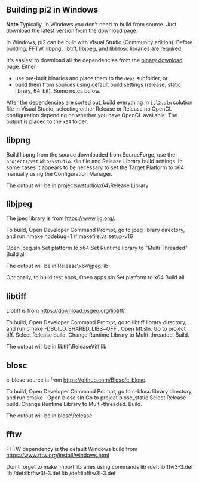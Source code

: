 Building pi2 in Windows
-----------------------

**Note**
Typically, in Windows you don't need to build from source. Just download the latest version from the [download page](https://github.com/arttumiettinen/pi2/releases).

In Windows, pi2 can be built with Visual Studio (Community edition). Before building, FFTW, libpng, libtiff, libjpeg, and libblosc libraries are required.

It's easiest to download all the dependencies from the [binary download page](https://github.com/arttumiettinen/pi2/releases).
Either
* use pre-built binaries and place them to the `deps` subfolder, or
* build them from sources using default build settings (release, static library, 64-bit). Some notes below.

After the dependencies are sorted out, build everything in `itl2.sln` solution file in Visual Studio, selecting either Release or Release no OpenCL configuration depending on whether you have OpenCL available.
The output is placed to the `x64` folder.




libpng
------

Build libpng from the source downloaded from SourceForge, use the `projects/vstudio/vstudio.sln` file and Release Library build settings.
In some cases it appears to be necessary to set the Target Platform to x64 manually using the Configuration Manager.

The output will be in
projects\vstudio\x64\Release Library




libjpeg
-------

The jpeg library is from https://www.ijg.org/.

To build, Open Developer Command Prompt, go to jpeg library directory, and run
nmake nodebug=1 /f makefile.vs setup-v16

Open jpeg.sln
Set platform to x64
Set Runtime library to "Multi Threaded"
Build all

The output will be in
Release\x64\jpeg.lib

Optionally, to build test apps,
Open apps.sln
Set platform to x64
Build all




libtiff
-------

Libtiff is from https://download.osgeo.org/libtiff/.

To build, Open Developer Command Prompt, go to libtiff library directory, and run
cmake -DBUILD_SHARED_LIBS=OFF .
Open tiff.sln.
Go to project tiff.
Select Release build.
Change Runtime Library to Multi-threaded.
Build.

The output will be in
libtiff\Release\tiff.lib


blosc
-----

c-blosc source is from https://github.com/Blosc/c-blosc.

To build, Open Developer Command Prompt, go to c-blosc library directory, and run
cmake .
Open blosc.sln
Go to project blosc_static
Select Release build.
Change Runtime Library to Multi-threaded.
Build.

The output will be in
blosc\Release


fftw
----

FFTW dependency is the default Windows build from https://www.fftw.org/install/windows.html

Don't forget to make import libraries using commands
lib /def:libfftw3-3.def
lib /def:libfftw3f-3.def
lib /def:libfftw3l-3.def



